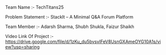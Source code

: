 Team Name :- TechTitans25

Problem Statement :- StackIt – A Minimal Q&A Forum Platform

Team Member :- Adarsh Sharma, Shubh Shukla, Faizur Shaikh

Video Link Of Project :- https://drive.google.com/file/d/1zKu_du5bvsvIFeV8UsnGXAmeOYG10A1s/view?usp=sharing
